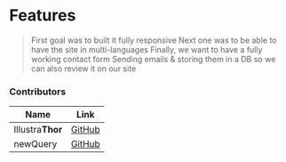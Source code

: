 # Features

> First goal was to built it fully responsive
> Next one was to be able to have the site in multi-languages
> Finally, we want to have a fully working contact form
> Sending emails & storing them in a DB so we can also review it on our site

### Contributors

| Name | Link |
| ------ | ------ |
| Illustra**Thor** | [GitHub](https://github.com/Illustrathor) |
| newQuery | [GitHub](https://github.com/newQuery) |
